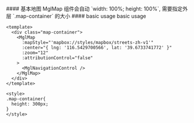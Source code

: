 <cn>
#### 基本地图
MglMap 组件会自动 `width: 100%; height: 100%`, 需要指定外层 `.map-container` 的大小
</cn>

<us>
#### basic usage
basic usage
</us>

```tpl
<template>
  <div class="map-container">
    <MglMap
      :mapStyle="'mapbox://styles/mapbox/streets-zh-v1'"
      :center="{ lng: '116.5429700566', lat: '39.6733741772' }"
      :zoom="12"
      :attributionControl="false"
    >
      <MglNavigationControl />
    </MglMap>
  </div>
</template>

<style>
.map-container{
  height: 300px;
}
</style>
```
